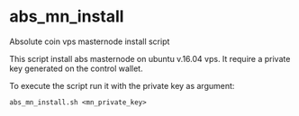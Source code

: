 # abs_mn_install
Absolute coin vps masternode install script

This script install abs masternode on ubuntu v.16.04 vps.
It require a private key generated on the control wallet.

To execute the script run it with the private key as argument:

    abs_mn_install.sh <mn_private_key>
